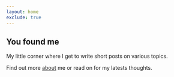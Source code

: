 ```yaml
---
layout: home
exclude: true
---
```


<h2>You found me</h2>

My little corner where I get to write short posts on various topics.

Find out more [about](/about/index.html) me or read on for my latests thoughts.
